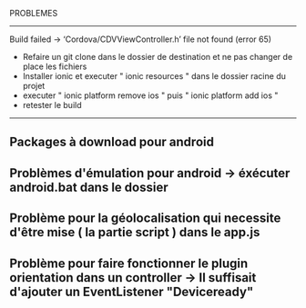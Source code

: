 PROBLEMES

------------------------
Build failed -> ‘Cordova/CDVViewController.h’ file not found (error 65)
- Refaire un git clone dans le dossier de destination et ne pas changer de place les fichiers
- Installer ionic et executer " ionic resources " dans le dossier racine du projet
- executer " ionic platform remove ios " puis " ionic platform add ios "
- retester le build
------------------------
Packages à download pour android
------------------------
Problèmes d'émulation pour android -> éxécuter android.bat dans le dossier 
------------------------
Problème pour la géolocalisation qui necessite d'être mise ( la partie script ) dans le app.js
------------------------
Problème pour faire fonctionner le plugin orientation dans un controller -> Il suffisait d'ajouter un EventListener "Deviceready"
------------------------


